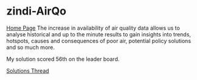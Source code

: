 # zindi-AirQo

[Home Page](https://zindi.africa/competitions/airqo-ugandan-air-quality-forecast-challenge)
The increase in availability of air quality data allows us to analyse historical and up to the minute results to gain insights into trends, hotspots, causes and consequences of poor air, potential policy solutions and so much more.

My solution scored 56th on the leader board.

[Solutions Thread](https://zindi.africa/competitions/airqo-ugandan-air-quality-forecast-challenge/discussions/1430)
